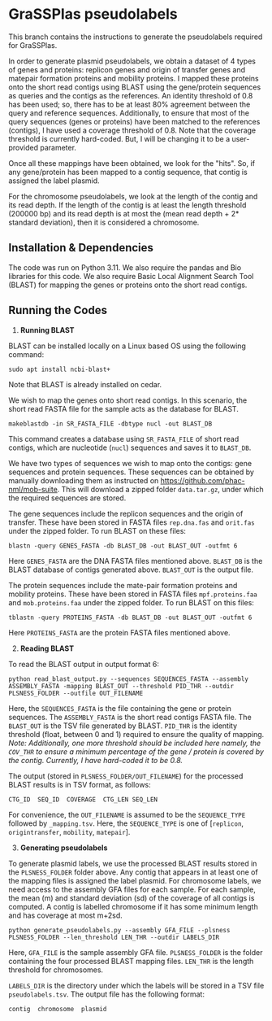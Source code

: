 # GraSSPlas pseudolabels

This branch contains the instructions to generate the pseudolabels required for GraSSPlas.

In order to generate plasmid pseudolabels, we obtain a dataset of 4 types of genes and proteins: replicon genes and origin of transfer genes and matepair formation proteins and mobility proteins. I mapped these proteins onto the short read contigs using BLAST using the gene/protein sequences as queries and the contigs as the references. An identity threshold of 0.8 has been used; so, there has to be at least 80% agreement between the query and reference sequences.  Additionally, to ensure that most of the query sequences (genes or proteins) have been matched to the references (contigs), I have used a coverage threshold of 0.8. 
Note that the coverage threshold is currently hard-coded. But, I will be changing it to be a user-provided parameter​.

Once all these mappings have been obtained, we look for the "hits". So, if any gene/protein has been mapped to a contig sequence, that contig is assigned the label plasmid. 

For the chromosome pseudolabels, we look at the length of the contig and its read depth. If the length of the contig is at least the length threshold (200000 bp)  and its read depth is at most the (mean read depth + 2* standard deviation), then it is considered a chromosome.


## Installation & Dependencies

The code was run on Python 3.11. We also require the pandas and Bio libraries for this code.
We also require Basic Local Alignment Search Tool (BLAST) for mapping the genes or proteins onto the short read contigs.


## Running the Codes

1. **Running BLAST**

BLAST can be installed locally on a Linux based OS using the following command:
```
sudo apt install ncbi-blast+
``` 
Note that BLAST is already installed on cedar. 

We wish to map the genes onto short read contigs. In this scenario, the short read FASTA file for the sample acts as the database for BLAST.
```
makeblastdb -in SR_FASTA_FILE -dbtype nucl -out BLAST_DB
```
This command creates a database using `SR_FASTA_FILE` of short read contigs, which are nucleotide (`nucl`) sequences and saves it to `BLAST_DB`.

We have two types of sequences we wish to map onto the contigs: gene sequences and protein sequences. These sequences can be obtained by manually downloading them as instructed on https://github.com/phac-nml/mob-suite. This will download a zipped folder `data.tar.gz`, under which the required sequences are stored.

The gene sequences include the replicon sequences and the origin of transfer. These have been stored in FASTA files `rep.dna.fas` and `orit.fas` under the zipped folder. To run BLAST on these files:
```
blastn -query GENES_FASTA -db BLAST_DB -out BLAST_OUT -outfmt 6
```
Here `GENES_FASTA` are the DNA FASTA files mentioned above. `BLAST_DB` is the BLAST database of contigs generated above. `BLAST_OUT` is the output file.

The protein sequences include the mate-pair formation proteins and mobility proteins. These have been stored in FASTA files `mpf.proteins.faa` and `mob.proteins.faa` under the zipped folder. To run BLAST on this files:
```
tblastn -query PROTEINS_FASTA -db BLAST_DB -out BLAST_OUT -outfmt 6
```
Here `PROTEINS_FASTA` are the protein FASTA files mentioned above. 

2. **Reading BLAST**

To read the BLAST output in output format 6:
```
python read_blast_output.py --sequences SEQUENCES_FASTA --assembly ASSEMBLY_FASTA -mapping BLAST_OUT --threshold PID_THR --outdir PLSNESS_FOLDER --outfile OUT_FILENAME	
```
Here, the `SEQUENCES_FASTA` is the file containing the gene or protein sequences. The `ASSEMBLY_FASTA` is the short read contigs FASTA file. The `BLAST_OUT` is the TSV file generated by BLAST. `PID_THR` is the identity threshold (float, between 0 and 1) required to ensure the quality of mapping. *Note: Additionally, one more threshold should be included here namely, the `COV_THR` to ensure a minimum percentage of the gene / protein is covered by the contig. Currently, I have hard-coded it to be 0.8.*

The output (stored in `PLSNESS_FOLDER/OUT_FILENAME`) for the processed BLAST results is in TSV format, as follows:
```
CTG_ID  SEQ_ID  COVERAGE  CTG_LEN SEQ_LEN
```
For convenience, the `OUT_FILENAME` is assumed to be the `SEQUENCE_TYPE` followed by `_mapping.tsv`.  Here, the `SEQUENCE_TYPE` is one of [`replicon`, `origintransfer`, `mobility`, `matepair`].

3. **Generating pseudolabels**

To generate plasmid labels, we use the processed BLAST results stored in the `PLSNESS_FOLDER` folder above. Any contig that appears in at least one of the mapping files is assigned the label plasmid. For chromosome labels, we need access to the assembly GFA files for each sample. For each sample, the mean (m) and standard deviation (sd) of the coverage of all contigs is computed. A contig is labelled chromosome if it has some minimum length and has coverage at most m+2sd.

```
python generate_pseudolabels.py --assembly GFA_FILE --plsness PLSNESS_FOLDER --len_threshold LEN_THR --outdir LABELS_DIR
```
Here, `GFA_FILE` is the sample assembly GFA file. `PLSNESS_FOLDER` is the folder containing the four processed BLAST mapping files. `LEN_THR` is the length threshold for chromosomes. 

`LABELS_DIR` is the directory under which the labels will be stored in a TSV file `pseudolabels.tsv`. The output file has the following format:
```
contig  chromosome  plasmid
```







